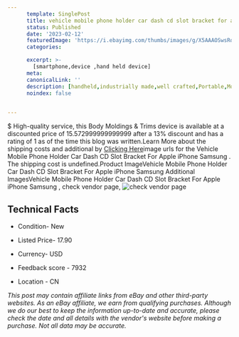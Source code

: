 ```yaml
---
      template: SinglePost
      title: vehicle mobile phone holder car dash cd slot bracket for apple iphone samsung 
      status: Published
      date: '2023-02-12'
      featuredImage: 'https://i.ebayimg.com/thumbs/images/g/X5AAAOSwsRdi34JS/s-l225.jpg'
      categories: 

      excerpt: >-
        [smartphone,device ,hand held device]
      meta:
      canonicalLink: ''
      description: [handheld,industrially made,well crafted,Portable,Mobile,Compact,Convenient,Lightweight,Maneuverable,Man-portable,Miniature,Carriable,Hand-held,Light,Holdable,Transportable,Mobile device,Pocket-sized,On-the-go,Wireless,Cordless,Compact size,Convenient size, smartphone,device ,hand held device]
      noindex: false

        
---
```

$
    High-quality service, this Body Moldings & Trims device is available at a discounted price of 15.572999999999999 after a 13% discount and has a rating of 1 as of the time this blog was written.Learn More about the shipping costs and additional by [Clicking Here](https://www.ebay.com/itm/284910066750?fits=Make%3AMercury&hash=item4255f69c3e%3Ag%3AX5AAAOSwsRdi34JS&mkevt=1&mkcid=1&mkrid=711-53200-19255-0&campid=%253CePNCampaignId%253E&customid=%253CreferenceId%253E&toolid=10049)image urls for the Vehicle Mobile Phone Holder Car Dash CD Slot Bracket For Apple iPhone Samsung . The shipping cost is undefined.Product ImageVehicle Mobile Phone Holder Car Dash CD Slot Bracket For Apple iPhone Samsung Additional ImagesVehicle Mobile Phone Holder Car Dash CD Slot Bracket For Apple iPhone Samsung , check vendor page, ![check vendor page](https://origin-galleryplus.ebayimg.com/ws/web/284910066750_2_0_1/225x225.jpg,https://origin-galleryplus.ebayimg.com/ws/web/284910066750_3_0_1/225x225.jpg,https://origin-galleryplus.ebayimg.com/ws/web/284910066750_4_0_1/225x225.jpg,https://origin-galleryplus.ebayimg.com/ws/web/284910066750_5_0_1/225x225.jpg,https://origin-galleryplus.ebayimg.com/ws/web/284910066750_6_0_1/225x225.jpg,https://origin-galleryplus.ebayimg.com/ws/web/284910066750_7_0_1/225x225.jpg,https://origin-galleryplus.ebayimg.com/ws/web/284910066750_8_0_1/225x225.jpg,https://origin-galleryplus.ebayimg.com/ws/web/284910066750_9_0_1/225x225.jpg,https://origin-galleryplus.ebayimg.com/ws/web/284910066750_10_0_1/225x225.jpg)
    
    

 ## Technical Facts 



     
      

 - Condition- New 


      

 - Listed Price- 17.90 


      

 - Currency- USD 


      

 - Feedback score - 7932 


      

 - Location - CN 


      
      

 *_This post may contain affiliate links from eBay and other third-party websites. As an eBay affiliate, we earn from qualifying purchases. Although we do our best to keep the information up-to-date and accurate, please check the date and all details with the vendor's website before making a purchase. Not all data may be accurate._*



    
    
    
    
    
